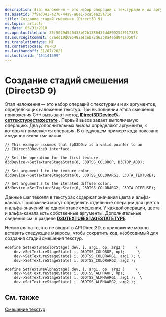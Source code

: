 ```yaml
---
description: Этап наложения — это набор операций с текстурами и их аргументов, определяющих наложение текстур.
ms.assetid: 7f9e3041-a270-44a9-a8e1-bca5ea25a71e
title: Создание стадий смешения (Direct3D 9)
ms.topic: article
ms.date: 05/31/2018
ms.openlocfilehash: 35f5029d540433b22b1380435dd8092546917338
ms.sourcegitcommit: c7add10d695482e1ceb72d62b8a4ebd84ea050f7
ms.translationtype: MT
ms.contentlocale: ru-RU
ms.lasthandoff: 01/07/2021
ms.locfileid: "104141599"
---
```

# <a name="creating-blending-stages-direct3d-9"></a>Создание стадий смешения (Direct3D 9)

Этап наложения — это набор операций с текстурами и их аргументов, определяющих наложение текстур. При выполнении этапа смешения приложения C++ вызывают метод [**IDirect3DDevice9:: сеттекстурестажестате**](/windows/win32/api/d3d9helper/nf-d3d9helper-idirect3ddevice9-settexturestagestate) . Первый вызов задает выполняемую операцию. Два дополнительных вызова определяют аргументы, к которым применяется операция. В следующем примере кода показано создание этапа смешения.


```
// This example assumes that lpD3DDev is a valid pointer to an
// IDirect3DDevice9 interface.

// Set the operation for the first texture.
d3dDevice->SetTextureStageState(0, D3DTSS_COLOROP, D3DTOP_ADD);

// Set argument 1 to the texture color.
d3dDevice->SetTextureStageState(0, D3DTSS_COLORARG1, D3DTA_TEXTURE);

// Set argument 2 to the iterated diffuse color.
d3dDevice->SetTextureStageState(0, D3DTSS_COLORARG2, D3DTA_DIFFUSE);
```



Данные шаг текселя в текстурах содержат значения цвета и альфа-канала. Приложения могут определять отдельные операции для цветов и альфа-значений на одном этапе смешения. У каждой операции, цвета и альфа-канала есть собственные аргументы. Дополнительные сведения см. в разделе [**D3DTEXTURESTAGESTATETYPE**](./d3dtexturestagestatetype.md).

Несмотря на то, что не входит в API Direct3D, в приложение можно вставить следующие макросы, чтобы сократить код, необходимый для создания стадий смешения текстур.


```
#define SetTextureColorStage( dev, i, arg1, op, arg2 )     \
    dev->SetTextureStageState( i, D3DTSS_COLOROP, op);      \
    dev->SetTextureStageState( i, D3DTSS_COLORARG1, arg1 ); \
    dev->SetTextureStageState( i, D3DTSS_COLORARG2, arg2 );

#define SetTextureAlphaStage( dev, i, arg1, op, arg2 )     \
    dev->SetTextureStageState( i, D3DTSS_ALPHAOP, op);      \
    dev->SetTextureStageState( i, D3DTSS_ALPHAARG1, arg1 );  \
    dev->SetTextureStageState( i  D3DTSS_ALPHAARG2, arg2 );
```



## <a name="related-topics"></a>См. также

<dl> <dt>

[Смешение текстур](texture-blending.md)
</dt> </dl>

 

 
